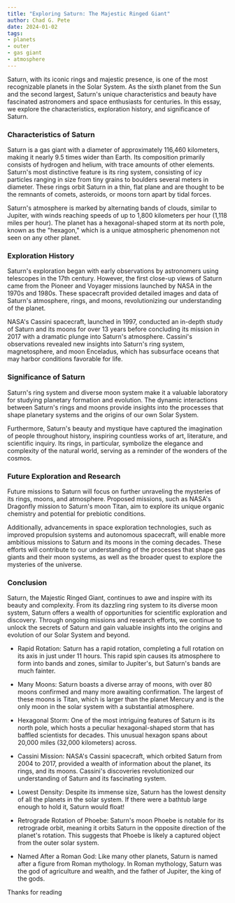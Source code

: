 ```yaml
---
title: "Exploring Saturn: The Majestic Ringed Giant"
author: Chad G. Pete
date: 2024-01-02
tags:
- planets
- outer
- gas giant
- atmosphere
---
```


Saturn, with its iconic rings and majestic presence, is one of the most recognizable planets in the Solar System. As the sixth planet from the Sun and the second largest, Saturn's unique characteristics and beauty have fascinated astronomers and space enthusiasts for centuries. In this essay, we explore the characteristics, exploration history, and significance of Saturn.

### Characteristics of Saturn

Saturn is a gas giant with a diameter of approximately 116,460 kilometers, making it nearly 9.5 times wider than Earth. Its composition primarily consists of hydrogen and helium, with trace amounts of other elements. Saturn's most distinctive feature is its ring system, consisting of icy particles ranging in size from tiny grains to boulders several meters in diameter. These rings orbit Saturn in a thin, flat plane and are thought to be the remnants of comets, asteroids, or moons torn apart by tidal forces.

Saturn's atmosphere is marked by alternating bands of clouds, similar to Jupiter, with winds reaching speeds of up to 1,800 kilometers per hour (1,118 miles per hour). The planet has a hexagonal-shaped storm at its north pole, known as the "hexagon," which is a unique atmospheric phenomenon not seen on any other planet.

### Exploration History

Saturn's exploration began with early observations by astronomers using telescopes in the 17th century. However, the first close-up views of Saturn came from the Pioneer and Voyager missions launched by NASA in the 1970s and 1980s. These spacecraft provided detailed images and data of Saturn's atmosphere, rings, and moons, revolutionizing our understanding of the planet.

NASA's Cassini spacecraft, launched in 1997, conducted an in-depth study of Saturn and its moons for over 13 years before concluding its mission in 2017 with a dramatic plunge into Saturn's atmosphere. Cassini's observations revealed new insights into Saturn's ring system, magnetosphere, and moon Enceladus, which has subsurface oceans that may harbor conditions favorable for life.

### Significance of Saturn

Saturn's ring system and diverse moon system make it a valuable laboratory for studying planetary formation and evolution. The dynamic interactions between Saturn's rings and moons provide insights into the processes that shape planetary systems and the origins of our own Solar System.

Furthermore, Saturn's beauty and mystique have captured the imagination of people throughout history, inspiring countless works of art, literature, and scientific inquiry. Its rings, in particular, symbolize the elegance and complexity of the natural world, serving as a reminder of the wonders of the cosmos.

### Future Exploration and Research

Future missions to Saturn will focus on further unraveling the mysteries of its rings, moons, and atmosphere. Proposed missions, such as NASA's Dragonfly mission to Saturn's moon Titan, aim to explore its unique organic chemistry and potential for prebiotic conditions.

Additionally, advancements in space exploration technologies, such as improved propulsion systems and autonomous spacecraft, will enable more ambitious missions to Saturn and its moons in the coming decades. These efforts will contribute to our understanding of the processes that shape gas giants and their moon systems, as well as the broader quest to explore the mysteries of the universe.

### Conclusion

Saturn, the Majestic Ringed Giant, continues to awe and inspire with its beauty and complexity. From its dazzling ring system to its diverse moon system, Saturn offers a wealth of opportunities for scientific exploration and discovery. Through ongoing missions and research efforts, we continue to unlock the secrets of Saturn and gain valuable insights into the origins and evolution of our Solar System and beyond.

- Rapid Rotation: Saturn has a rapid rotation, completing a full rotation on its axis in just under 11 hours. This rapid spin causes its atmosphere to form into bands and zones, similar to Jupiter's, but Saturn's bands are much fainter.

- Many Moons: Saturn boasts a diverse array of moons, with over 80 moons confirmed and many more awaiting confirmation. The largest of these moons is Titan, which is larger than the planet Mercury and is the only moon in the solar system with a substantial atmosphere.

- Hexagonal Storm: One of the most intriguing features of Saturn is its north pole, which hosts a peculiar hexagonal-shaped storm that has baffled scientists for decades. This unusual hexagon spans about 20,000 miles (32,000 kilometers) across.

- Cassini Mission: NASA's Cassini spacecraft, which orbited Saturn from 2004 to 2017, provided a wealth of information about the planet, its rings, and its moons. Cassini's discoveries revolutionized our understanding of Saturn and its fascinating system.

- Lowest Density: Despite its immense size, Saturn has the lowest density of all the planets in the solar system. If there were a bathtub large enough to hold it, Saturn would float!

- Retrograde Rotation of Phoebe: Saturn's moon Phoebe is notable for its retrograde orbit, meaning it orbits Saturn in the opposite direction of the planet's rotation. This suggests that Phoebe is likely a captured object from the outer solar system.

- Named After a Roman God: Like many other planets, Saturn is named after a figure from Roman mythology. In Roman mythology, Saturn was the god of agriculture and wealth, and the father of Jupiter, the king of the gods.

Thanks for reading